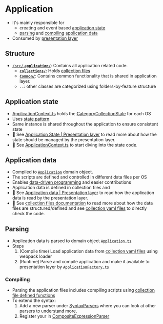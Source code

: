 # Application

- It's mainly responsible for
  - creating and event based [application state](#application-state)
  - [parsing](#parsing) and [compiling](#compiling) [application data](#application-data)
- Consumed by [presentation layer](./presentation.md)

## Structure

- [`/src/` **`application/`**](./../src/application/): Contains all application related code.
  - [**`collections/`**](./../src/application/collections/): Holds [collection files](./collection-files.md)
  - [**`Common/`**](./../src/application/Common/): Contains common functionality that is shared in application layer.
  - `..`: other classes are categorized using folders-by-feature structure

## Application state

- [ApplicationContext.ts](./../src/application/Context/ApplicationContext.ts) holds the [CategoryCollectionState](./../src/application/Context/State/CategoryCollectionState.ts) for each OS
- Uses [state pattern](https://en.wikipedia.org/wiki/State_pattern)
- Same instance is shared throughout the application to ensure consistent state
- 📖 See [Application State | Presentation layer](./presentation.md#application-state) to read more about how the state should be managed by the presentation layer.
- 📖 See [ApplicationContext.ts](./../src/application/Context/ApplicationContext.ts) to start diving into the state code.

## Application data

- Compiled to [`Application`](./../src/domain/Application.ts) domain object.
- The scripts are defined and controlled in different data files per OS
- Enables [data-driven programming](https://en.wikipedia.org/wiki/Data-driven_programming) and easier contributions
- Application data is defined in collection files and
- 📖 See [Application data | Presentation layer](./presentation.md#application-data) to read how the application data is read by the presentation layer.
- 📖 See [collection files documentation](./collection-files.md) to read more about how the data files are structured/defined and see [collection yaml files](./../src/application/collections/) to directly check the code.

## Parsing

- Application data is parsed to domain object [`Application.ts`](./../src/domain/Application.ts)
- Steps
  1. (Compile time) Load application data from [collection yaml files](./../src/application/collections/) using webpack loader
  2. (Runtime) Parse and compile application and make it available to presentation layer by [`ApplicationFactory.ts`](./../src/application/ApplicationFactory.ts)

### Compiling

- Parsing the application files includes compiling scripts using [collection file defined functions](./collection-files.md#function)
- To extend the syntax:
  1. Add a new parser under [SyntaxParsers](./../src/application/Parser/Script/Compiler/Expressions/SyntaxParsers) where you can look at other parsers to understand more.
  2. Register your in [CompositeExpressionParser](./../src/application/Parser/Script/Compiler/Expressions/Parser/CompositeExpressionParser.ts)
